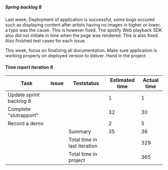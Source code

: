##### Spring backlog 8

Last week: Deployment of application is successful, some bugs occured such as displaying content after artists having no images in higher or lower, a typo was the cause. This is however fixed. The spotify Web playback SDK also did not initiate in time when the page was rendered. This is also fixed. Also finished test cases for each issue.

This week, focus on finalizing all documentation. Make sure application is working properly on deployed version to deliver. Hand in the project.

#### Time report iteration 8

| Task | Issue | Teststatus | Estimated time | Actual time |
|------|-------|------------|----------------|-------------|
| Update sprint backlog 8 |  |  | 1 | 1 |
| Complete "slutrapport" |  |  | 32 | 30 |
| Record a demo |  |  | 2 | 5 |
|  |  | Summary | 35 | 36 |
|  |  | Total time in last iteration |  | 329 |
|  |  | Total time in project |  | 365 |

